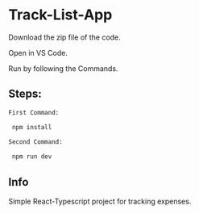 # Track-List-App

Download the zip file of the code. 

Open in VS Code.

Run by following the Commands.

## Steps:
 
```bash
First Command:

 npm install

Second Command:
  
 npm run dev
``` 

## Info

Simple React-Typescript project for tracking expenses.
